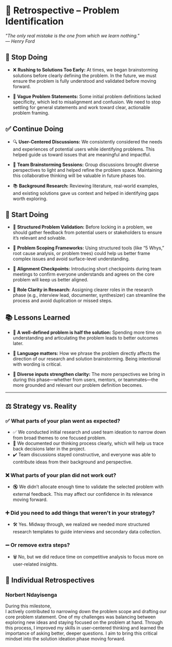 <!-- this template is for inspiration, feel free to change it however you like! -->

# 🔄 Retrospective – Problem Identification

*"The only real mistake is the one from which we learn nothing."*  
*— Henry Ford*

## 🛑 Stop Doing

- ❌ **Rushing to Solutions Too Early:** At times, we began brainstorming solutions before clearly defining the problem. In the future, we must ensure the problem is fully understood and validated before moving forward.

- 🚫 **Vague Problem Statements:** Some initial problem definitions lacked specificity, which led to misalignment and confusion. We need to stop settling for general statements and work toward clear, actionable problem framing.

## ✅ Continue Doing

- 🔍 **User-Centered Discussions:** We consistently considered the needs and experiences of potential users while identifying problems. This helped guide us toward issues that are meaningful and impactful.

- 🤝 **Team Brainstorming Sessions:** Group discussions brought diverse perspectives to light and helped refine the problem space. Maintaining this collaborative thinking will be valuable in future phases too.

- 📚 **Background Research:** Reviewing literature, real-world examples, and existing solutions gave us context and helped in identifying gaps worth exploring.

## 🌟 Start Doing

- 📝 **Structured Problem Validation:** Before locking in a problem, we should gather feedback from potential users or stakeholders to ensure it’s relevant and solvable.

- 🎯 **Problem Scoping Frameworks:** Using structured tools (like “5 Whys,” root cause analysis, or problem trees) could help us better frame complex issues and avoid surface-level understanding.

- 🧭 **Alignment Checkpoints:** Introducing short checkpoints during team meetings to confirm everyone understands and agrees on the core problem will keep us better aligned.

- 👥 **Role Clarity in Research:** Assigning clearer roles in the research phase (e.g., interview lead, documenter, synthesizer) can streamline the process and avoid duplication or missed steps.

## 📚 Lessons Learned

- 🔎 **A well-defined problem is half the solution:** Spending more time on understanding and articulating the problem leads to better outcomes later.

- 💬 **Language matters:** How we phrase the problem directly affects the direction of our research and solution brainstorming. Being intentional with wording is critical.

- 🧠 **Diverse inputs strengthen clarity:** The more perspectives we bring in during this phase—whether from users, mentors, or teammates—the more grounded and relevant our problem definition becomes.

---

## ⚖️ Strategy vs. Reality

### ✅ What parts of your plan went as expected?

- ✅ We conducted initial research and used team ideation to narrow down from broad themes to one focused problem.  
- 📘 We documented our thinking process clearly, which will help us trace back decisions later in the project.  
- ✔️ Team discussions stayed constructive, and everyone was able to contribute ideas from their background and perspective.

### ❌ What parts of your plan did not work out?

- 🔇 We didn’t allocate enough time to validate the selected problem with external feedback. This may affect our confidence in its relevance moving forward.

### ➕ Did you need to add things that weren't in your strategy?

- 🛠️ Yes. Midway through, we realized we needed more structured research templates to guide interviews and secondary data collection.

### ➖ Or remove extra steps?

- 🗑️ No, but we did reduce time on competitive analysis to focus more on user-related insights.

## 👤 Individual Retrospectives

### Norbert Ndayisenga

During this milestone,  
I actively contributed to narrowing down the problem scope and drafting our core problem statement.
One of my challenges was balancing between exploring new ideas and staying focused on the problem at hand. 
Through this process, I improved my skills in user-centered thinking and learned the importance of asking better, deeper questions. 
I aim to bring this critical mindset into the solution ideation phase moving forward.
